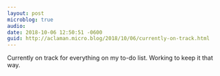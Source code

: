 ```yaml
---
layout: post
microblog: true
audio: 
date: 2018-10-06 12:50:51 -0600
guid: http://aclaman.micro.blog/2018/10/06/currently-on-track.html
---
```

Currently on track for everything on my to-do list. Working to keep it that way.
